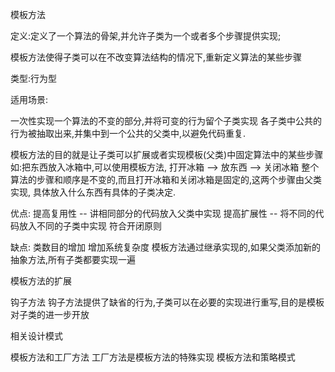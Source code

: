 模板方法

定义:定义了一个算法的骨架,并允许子类为一个或者多个步骤提供实现;

模板方法使得子类可以在不改变算法结构的情况下,重新定义算法的某些步骤

类型:行为型

适用场景:

一次性实现一个算法的不变的部分,并将可变的行为留个子类实现
各子类中公共的行为被抽取出来,并集中到一个公共的父类中,以避免代码重复.

模板方法的目的就是让子类可以扩展或者实现模板(父类)中固定算法中的某些步骤
如:把东西放入冰箱中,可以使用模板方法, 打开冰箱 --> 放东西 --> 关闭冰箱  整个
算法的步骤和顺序是不变的,而且打开冰箱和关闭冰箱是固定的,这两个步骤由父类实现,
具体放入什么东西有具体的子类决定.


优点:
提高复用性 -- 讲相同部分的代码放入父类中实现 
提高扩展性 -- 将不同的代码放入不同的子类中实现 
符合开闭原则

缺点:
类数目的增加 
增加系统复杂度
模板方法通过继承实现的,如果父类添加新的抽象方法,所有子类都要实现一遍


模板方法的扩展

钩子方法
钩子方法提供了缺省的行为,子类可以在必要的实现进行重写,目的是模板 对子类的进一步开放


相关设计模式

模板方法和工厂方法
工厂方法是模板方法的特殊实现
模板方法和策略模式